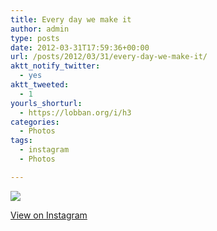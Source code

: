 ```yaml
---
title: Every day we make it
author: admin
type: posts
date: 2012-03-31T17:59:36+00:00
url: /posts/2012/03/31/every-day-we-make-it/
aktt_notify_twitter:
  - yes
aktt_tweeted:
  - 1
yourls_shorturl:
  - https://lobban.org/i/h3
categories:
  - Photos
tags:
  - instagram
  - Photos

---
```

![][1]

[View on Instagram][2]

 [1]: https://lobban.org/wp-content/uploads/HLIC/ed34119b590704837c44dad38eccca46.jpg
 [2]: http://instagr.am/p/I2JDZmqllk/
